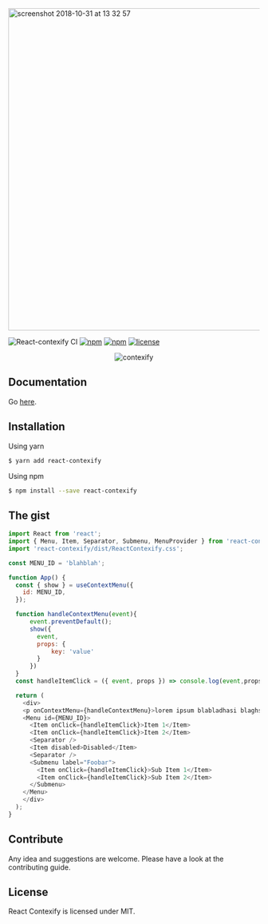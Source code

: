 <img width="645" alt="screenshot 2018-10-31 at 13 32 57" src="https://user-images.githubusercontent.com/5574267/47815610-1806fa00-dd51-11e8-981b-2f680244ae29.png">

![React-contexify CI](https://github.com/fkhadra/react-contexify/workflows/React-contexify%20CI/badge.svg) [![npm](https://img.shields.io/npm/dm/react-contexify.svg)]() [![npm](https://img.shields.io/npm/v/react-contexify.svg)]() [![license](https://img.shields.io/github/license/fkhadra/react-contexify.svg?maxAge=2592000)]()

<div style="text-align:center">

![contexify](https://user-images.githubusercontent.com/5574267/100552409-500dfd80-3287-11eb-96ee-fc1d17ef50b8.gif)

</div>


## Documentation

Go [here](https://fkhadra.github.io/react-contexify). 

## Installation

Using yarn

```sh
$ yarn add react-contexify
```

Using npm

```sh
$ npm install --save react-contexify
```

## The gist

```js
import React from 'react';
import { Menu, Item, Separator, Submenu, MenuProvider } from 'react-contexify';
import 'react-contexify/dist/ReactContexify.css';

const MENU_ID = 'blahblah';

function App() {
  const { show } = useContextMenu({
    id: MENU_ID,
  });

  function handleContextMenu(event){
      event.preventDefault();
      show({
        event,
        props: {
            key: 'value'
        }
      })
  }
  const handleItemClick = ({ event, props }) => console.log(event,props);

  return (
    <div>
    <p onContextMenu={handleContextMenu}>lorem ipsum blabladhasi blaghs blah</p>  
    <Menu id={MENU_ID}>
      <Item onClick={handleItemClick}>Item 1</Item>
      <Item onClick={handleItemClick}>Item 2</Item>
      <Separator />
      <Item disabled>Disabled</Item>
      <Separator />
      <Submenu label="Foobar">
        <Item onClick={handleItemClick}>Sub Item 1</Item>
        <Item onClick={handleItemClick}>Sub Item 2</Item>
      </Submenu>
    </Menu>
    </div>
  );
}
```

## Contribute

Any idea and suggestions are welcome. Please have a look at the contributing guide.

## License

React Contexify is licensed under MIT. 
